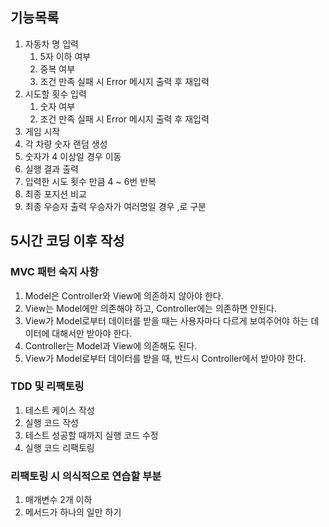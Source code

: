 ## 기능목록

1. 자동차 명 입력
   1. 5자 이하 여부
   2. 중복 여부
   3. 조건 만족 실패 시 Error 메시지 출력 후 재입력
2. 시도할 횟수 입력
   1. 숫자 여부
   2. 조건 만족 실패 시 Error 메시지 출력 후 재입력
3. 게임 시작
4. 각 차량 숫자 랜덤 생성
5. 숫자가 4 이상일 경우 이동
6. 실행 결과 출력
7. 입력한 시도 횟수 만큼 4 ~ 6번 반복
8. 최종 포지션 비교
9. 최종 우승자 출력 우승자가 여러명일 경우 ,로 구분

## 5시간 코딩 이후 작성

### MVC 패턴 숙지 사항

1. Model은 Controller와 View에 의존하지 않아야 한다.
2. View는 Model에만 의존해야 하고, Controller에는 의존하면 안된다.
3. View가 Model로부터 데이터를 받을 때는 사용자마다 다르게 보여주어야 하는 데이터에 대해서만 받아야 한다.
4. Controller는 Model과 View에 의존해도 된다.
5. View가 Model로부터 데이터를 받을 때, 반드시 Controller에서 받아야 한다.

### TDD 및 리팩토링

1. 테스트 케이스 작성
2. 실행 코드 작성
3. 테스트 성공할 때까지 실행 코드 수정
4. 실행 코드 리팩토링

### 리팩토링 시 의식적으로 연습할 부분

1. 매개변수 2개 이하
2. 메서드가 하나의 일만 하기